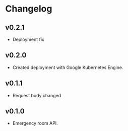 # **Changelog**

## **v0.2.1**
- Deployment fix

## **v0.2.0**
- Created deployment with Google Kubernetes Engine.

## **v0.1.1**
- Request body changed

## **v0.1.0**
- Emergency room API.